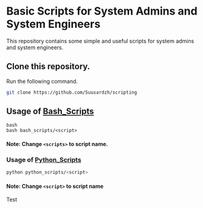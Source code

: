 # Basic Scripts for System Admins and System Engineers

This repository contains some simple and useful scripts for system admins and system engineers.

## Clone this repository.

Run the following command.

```bash
git clone https://github.com/Suusardzh/scripting
```

## Usage of [Bash_Scripts](bash_scripts)

```
bash
bash bash_scripts/<script>
```

#### Note:  Change ```<scripts>``` to script name.

### Usage of [Python_Scripts](python_scripts)
```bash
python python_scripts/<script>
```
#### Note: Change ```<script>``` to script name

Test